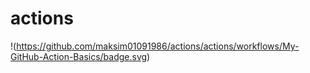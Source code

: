 # actions

!(https://github.com/maksim01091986/actions/actions/workflows/My-GitHub-Action-Basics/badge.svg)


